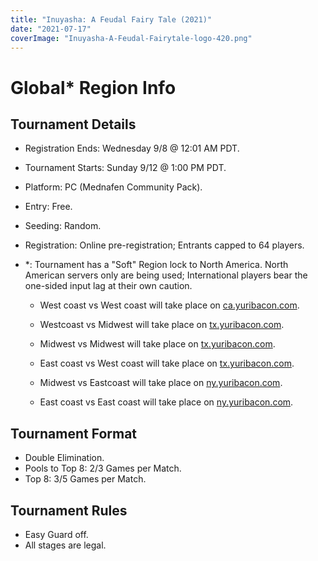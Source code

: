 ```yaml
---
title: "Inuyasha: A Feudal Fairy Tale (2021)"
date: "2021-07-17"
coverImage: "Inuyasha-A-Feudal-Fairytale-logo-420.png"
---
```


# Global\* Region Info

## Tournament Details

- Registration Ends: Wednesday 9/8 @ 12:01 AM PDT.
- Tournament Starts: Sunday 9/12 @ 1:00 PM PDT.
- Platform: PC (Mednafen Community Pack).
- Entry: Free.
- Seeding: Random.
- Registration: Online pre-registration; Entrants capped to 64 players.
- \*: Tournament has a "Soft" Region lock to North America. North American servers only are being used; International players bear the one-sided input lag at their own caution.
    
    - West coast vs West coast will take place on [ca.yuribacon.com](http://ca.yuribacon.com).
    - Westcoast vs Midwest will take place on [tx.yuribacon.com](http://tx.yuribacon.com/).
    - Midwest vs Midwest will take place on [tx.yuribacon.com](http://tx.yuribacon.com).
    - East coast vs West coast will take place on [tx.yuribacon.com](http://tx.yuribacon.com).
    
    - Midwest vs Eastcoast will take place on [ny.yuribacon.com](http://ny.yuribacon.com).
    
    - East coast vs East coast will take place on [ny.yuribacon.com](http://ny.yuribacon.com/).

## Tournament Format

- Double Elimination.
- Pools to Top 8: 2/3 Games per Match.
- Top 8: 3/5 Games per Match.

## Tournament Rules

- Easy Guard off.
- All stages are legal.
